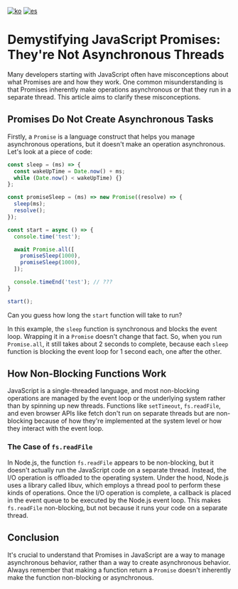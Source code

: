 [![ko](https://img.shields.io/badge/lang-ko-green.svg)](https://github.com/almond-bongbong/promise-test/blob/master/README.md)
[![es](https://img.shields.io/badge/lang-es-yellow.svg)](https://github.com/almond-bongbong/promise-test/blob/master/README.en.md)

# Demystifying JavaScript Promises: They're Not Asynchronous Threads

Many developers starting with JavaScript often have misconceptions about what Promises are and how they work. One common misunderstanding is that Promises inherently make operations asynchronous or that they run in a separate thread. This article aims to clarify these misconceptions.

## Promises Do Not Create Asynchronous Tasks
Firstly, a `Promise` is a language construct that helps you manage asynchronous operations, but it doesn't make an operation asynchronous. Let's look at a piece of code:

```js
const sleep = (ms) => {
  const wakeUpTime = Date.now() + ms;
  while (Date.now() < wakeUpTime) {}
};

const promiseSleep = (ms) => new Promise((resolve) => {
  sleep(ms);
  resolve();
});

const start = async () => {
  console.time('test');

  await Promise.all([
    promiseSleep(1000),
    promiseSleep(1000),
  ]);

  console.timeEnd('test'); // ???
}

start();
```
Can you guess how long the `start` function will take to run?

In this example, the `sleep` function is synchronous and blocks the event loop. Wrapping it in a `Promise` doesn't change that fact. So, when you run `Promise.all`, it still takes about 2 seconds to complete, because each `sleep` function is blocking the event loop for 1 second each, one after the other.


## How Non-Blocking Functions Work

JavaScript is a single-threaded language, and most non-blocking operations are managed by the event loop or the underlying system rather than by spinning up new threads. Functions like `setTimeout`, `fs.readFile`, and even browser APIs like fetch don't run on separate threads but are non-blocking because of how they're implemented at the system level or how they interact with the event loop.

### The Case of `fs.readFile`

In Node.js, the function `fs.readFile` appears to be non-blocking, but it doesn't actually run the JavaScript code on a separate thread. Instead, the I/O operation is offloaded to the operating system. Under the hood, Node.js uses a library called libuv, which employs a thread pool to perform these kinds of operations. Once the I/O operation is complete, a callback is placed in the event queue to be executed by the Node.js event loop. This makes `fs.readFile` non-blocking, but not because it runs your code on a separate thread.


## Conclusion

It's crucial to understand that Promises in JavaScript are a way to manage asynchronous behavior, rather than a way to create asynchronous behavior. Always remember that making a function return a `Promise` doesn't inherently make the function non-blocking or asynchronous.
